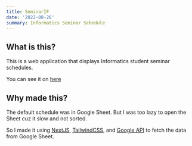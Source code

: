```yaml
---
title: SeminarIF
date: '2022-08-26'
summary: Informatics Seminar Schedule
---
```


## What is this?

This is a web application that displays Informatics student seminar schedules.

You can see it on [here](https://seminar.dalamkotak.com/)

## Why made this?

The default schedule was in Google Sheet. But I was too lazy to open the Sheet cuz it slow and not sorted.

So I made it using [NextJS](https://nextjs.org/), [TailwindCSS](https://tailwindcss.com/), and [Google API](https://developers.google.com/sheets/api/guides/concepts) to fetch the data from Google Sheet.
